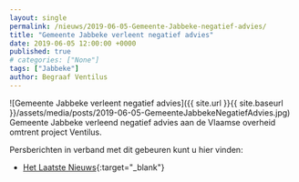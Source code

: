 ```yaml
---
layout: single
permalink: /nieuws/2019-06-05-Gemeente-Jabbeke-negatief-advies/
title: "Gemeente Jabbeke verleent negatief advies"
date: 2019-06-05 12:00:00 +0000
published: true
# categories: ["None"]
tags: ["Jabbeke"]
author: Begraaf Ventilus
---
```

![Gemeente Jabbeke verleent negatief advies]({{ site.url }}{{ site.baseurl }}/assets/media/posts/2019-06-05-GemeenteJabbekeNegatiefAdvies.jpg)
Gemeente Jabbeke verleend negatief advies aan de Vlaamse overheid omtrent project Ventilus.

Persberichten in verband met dit gebeuren kunt u hier vinden:
- [Het Laatste Nieuws](https://www.hln.be/in-de-buurt/jabbeke/jabbeke-verleent-negatief-advies-voor-bouw-hoogspanningsleiding-masten-zijn-smet-op-ons-uitzicht~a43580d1/){:target="_blank"}